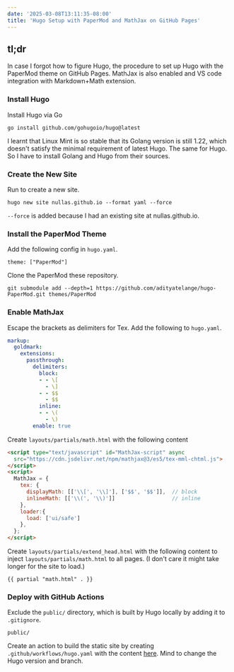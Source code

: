 ```yaml
---
date: '2025-03-08T13:11:35-08:00'
title: 'Hugo Setup with PaperMod and MathJax on GitHub Pages'
---
```

## tl;dr

In case I forgot how to figure Hugo, the procedure to set up Hugo with the PaperMod theme on GitHub Pages. MathJax is also enabled and VS code integration with Markdown+Math extension.

### Install Hugo

Install Hugo via Go

```go install github.com/gohugoio/hugo@latest```

I learnt that Linux Mint is so stable that its Golang version is still 1.22,
which doesn't satisfy the minimal requirement of latest Hugo. The same for
Hugo. So I have to install Golang and Hugo from their sources.

### Create the New Site

Run to create a new site.

```shell
hugo new site nullas.github.io --format yaml --force
```

`--force` is added because I had an existing site at nullas.github.io.

### Install the PaperMod Theme

Add the following config in `hugo.yaml`.

```
theme: ["PaperMod"]
```

Clone the PaperMod these repository.

```shell
git submodule add --depth=1 https://github.com/adityatelange/hugo-PaperMod.git themes/PaperMod
```

### Enable MathJax

Escape the brackets as delimiters for Tex. Add the following to `hugo.yaml`.

```yaml
markup:
  goldmark:
    extensions:
      passthrough:
        delimiters:
          block:
          - - \[
            - \]
          - - $$
            - $$
          inline:
          - - \(
            - \)
        enable: true
```

Create `layouts/partials/math.html` with the following content

```html
<script type="text/javascript" id="MathJax-script" async
  src="https://cdn.jsdelivr.net/npm/mathjax@3/es5/tex-mml-chtml.js">
</script>
<script>
  MathJax = {
    tex: {
      displayMath: [['\\[', '\\]'], ['$$', '$$']],  // block
      inlineMath: [['\\(', '\\)']]                  // inline
    },
    loader:{
      load: ['ui/safe']
    },
  };
</script>
```

Create `layouts/partials/extend_head.html` with the following content to inject `layouts/partials/math.html` to all pages. (I don't care it might take longer for the site to load.)

```
{{ partial "math.html" . }}
```

### Deploy with GitHub Actions

Exclude the `public/` directory, which is built by Hugo locally by
adding it to `.gitignore`.

```
public/
```

Create an action to build the static site by creating
`.github/workflows/hugo.yaml` with the content [here](https://gohugo.io/host-and-deploy/host-on-github-pages/#step-6).
Mind to change the
Hugo version and branch.

